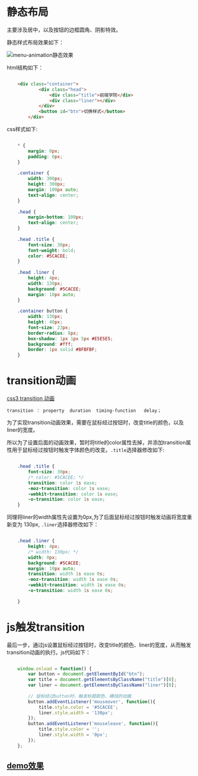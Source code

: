 # 静态布局 #

主要涉及居中，以及按钮的边框圆角、阴影特效。

静态样式布局效果如下：

![menu-animation静态效果](http://ou3oh86t1.bkt.clouddn.com/IFE-2018-CSS/menu-button-static.png)

html结构如下：

``` html

	<div class="container">
	        <div class="head">
	            <div class="title">前端学院</div>
	            <div class="liner"></div>
	        </div>
	        <button id="btn">切换样式</button>
	    </div>
```

css样式如下:

``` css

	* {
	    margin: 0px;
	    padding: 0px;
	}
	
	.container {
	    width: 300px;
	    height: 300px;
	    margin: 100px auto;
	    text-align: center;
	}
	
	.head {
	    margin-bottom: 100px;
	    text-align: center;
	}
	
	.head .title {
	    font-size: 30px;
	    font-weight: bold;
	    color: #5CACEE;
	}
	
	.head .liner {
	    height: 4px;
	    width: 130px;
	    background: #5CACEE;
	    margin: 10px auto;
	}
	
	.container button {
	    width: 130px;
	    height: 40px;
	    font-size: 23px;
	    border-radius: 8px;
	    box-shadow: 1px 1px 5px #E5E5E5;
	    background: #fff;
	    border: 1px solid #BFBFBF;
	}
```
# transition动画 #
[css3 transition 动画](http://www.w3school.com.cn/css3/css3_transition.asp)

`transition ： property  duration  timing-function   delay；`

为了实现transition动画效果，需要在鼠标经过按钮时，改变title的颜色，以及liner的宽度。

所以为了设置后面的动画效果，暂时将title的color属性去掉，并添加transition属性用于鼠标经过按钮时触发字体颜色的改变。`.title`选择器修改如下:

``` css

	.head .title {
	    font-size: 30px;
	    /* color: #5CACEE; */
	    transition: color 1s ease;
	    -moz-transition: color 1s ease;
	    -webkit-transition: color 1s ease;
	    -o-transition: color 1s ease;
	}
```
同理将liner的width属性先设置为0px,为了后面鼠标经过按钮时触发动画将宽度重新变为 130px, `.liner`选择器修改如下：

``` css

	.head .liner {
	    height: 4px;
	    /* width: 130px; */
	    width: 0px;
	    background: #5CACEE;
	    margin: 10px auto;
	    transition: width 1s ease 0s;
	    -moz-transition: width 1s ease 0s;
	    -webkit-transition: width 1s ease 0s;
	    -o-transition: width 1s ease 0s;
	
	}
```

# js触发transition #
最后一步，通过js设置鼠标经过按钮时，改变title的颜色、liner的宽度，从而触发transition动画的执行。js代码如下：

``` js

	window.onload = function() {
	    var button = document.getElementById("btn");
	    var title = document.getElementsByClassName("title")[0];
	    var liner = document.getElementsByClassName("liner")[0];
	
	    // 鼠标经过button时，触发标题颜色、横线的动画
	    button.addEventListener('mouseover', function(){
	        title.style.color = '#5CACEE';
	        liner.style.width = '130px';
	    });
	    button.addEventListener('mouseleave', function(){
	        title.style.color = '';
	        liner.style.width = '0px';
	    });
	};
```

## [demo效果](http://shirley5li.me/IFE-2018-CSS/menu_animation/index.html) ##